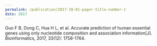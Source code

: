 ```yaml
---
permalink: /publication/2017-10-01-paper-title-number-1
date: 2017
---
```

Guo F B, Dong C, Hua H L, et al. Accurate prediction of human essential genes using only nucleotide composition and association information[J]. Bioinformatics, 2017, 33(12): 1758-1764.